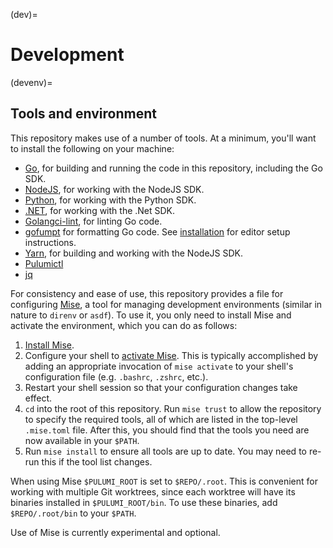 (dev)=
# Development

(devenv)=
## Tools and environment

This repository makes use of a number of tools. At a minimum, you'll want to
install the following on your machine:

- [Go](https://go.dev/dl/), for building and running the code in this
  repository, including the Go SDK.
- [NodeJS](https://nodejs.org/en/download/), for working with the NodeJS SDK.
- [Python](https://www.python.org/downloads/), for working with the Python SDK.
- [.NET](https://dotnet.microsoft.com/download), for working with the .Net SDK.
- [Golangci-lint](https://github.com/golangci/golangci-lint), for linting Go
  code.
- [gofumpt](https://github.com/mvdan/gofumpt) for formatting Go code. See
  [installation](https://github.com/mvdan/gofumpt#installation) for editor setup
  instructions.
- [Yarn](https://yarnpkg.com/), for building and working with the NodeJS SDK.
- [Pulumictl](https://github.com/pulumi/pulumictl)
- [jq](https://stedolan.github.io/jq/)

For consistency and ease of use, this repository provides a
[](gh-file:pulumi#.mise.toml) file for configuring [Mise](https://mise.jdx.dev),
a tool for managing development environments (similar in nature to `direnv` or
`asdf`). To use it, you only need to install Mise and activate the environment,
which you can do as follows:

1. [Install
   Mise](https://mise.jdx.dev/getting-started.html#installing-mise-cli).
2. Configure your shell to [activate
   Mise](https://mise.jdx.dev/getting-started.html#activate-mise). This is
   typically accomplished by adding an appropriate invocation of `mise activate`
   to your shell's configuration file (e.g. `.bashrc`, `.zshrc`, etc.).
3. Restart your shell session so that your configuration changes take effect.
4. `cd` into the root of this repository. Run `mise trust` to allow the
   repository to specify the required tools, all of which are listed in the
   top-level `.mise.toml` file. After this, you should find that the tools you
   need are now available in your `$PATH`.
5. Run `mise install` to ensure all tools are up to date. You may need to re-run
   this if the tool list changes.

When using Mise `$PULUMI_ROOT` is set to `$REPO/.root`. This is convenient for
working with multiple Git worktrees, since each worktree will have its binaries
installed in `$PULUMI_ROOT/bin`. To use these binaries, add `$REPO/.root/bin` to
your `$PATH`.

Use of Mise is currently experimental and optional.
